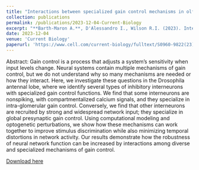 ```yaml
---
title: "Interactions between specialized gain control mechanisms in olfactory processing"
collection: publications
permalink: /publications/2023-12-04-Current-Biology
excerpt: "**Barth-Maron A.**, D'Alessandro I., Wilson R.I. (2023). Interactions between specialized gain control mechanisms in olfactory processing. Current Biology 33 (23), 5109-5120. e7"
date: 2023-12-04
venue: 'Current Biology'
paperurl: 'https://www.cell.com/current-biology/fulltext/S0960-9822(23)01442-2'
---
```


Abstract: Gain control is a process that adjusts a system’s sensitivity when input levels change. Neural systems contain multiple mechanisms of gain control, but we do not understand why so many mechanisms are needed or how they interact. Here, we investigate these questions in the Drosophila antennal lobe, where we identify several types of inhibitory interneurons with specialized gain control functions. We find that some interneurons are nonspiking, with compartmentalized calcium signals, and they specialize in intra-glomerular gain control. Conversely, we find that other interneurons are recruited by strong and widespread network input; they specialize in global presynaptic gain control. Using computational modeling and optogenetic perturbations, we show how these mechanisms can work together to improve stimulus discrimination while also minimizing temporal distortions in network activity. Our results demonstrate how the robustness of neural network function can be increased by interactions among diverse and specialized mechanisms of gain control.

[Download here](https://www.cell.com/current-biology/fulltext/S0960-9822(23)01442-2)
